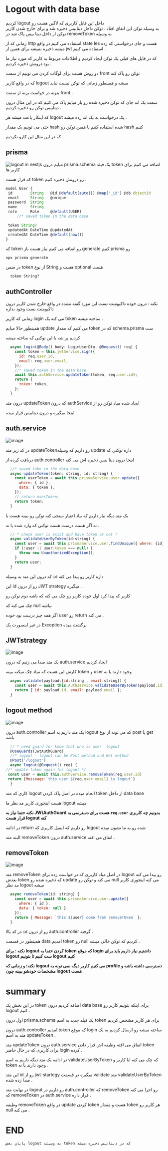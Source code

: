 # Logout with data base 

 کردیم logout داخل این فایل کاربری که لاگین هست رو  
 به وسیله توکن این اتفاق افتاد . توکن داخل دیتابیس ذخیره شد 
 و برای خارج شدن کاربر توکن از داخل دیتا بیس پاک شد 
 در  removeToken به وسیله 

زمانی که از http استفاده می کنیم در واقع state les هست و جای درخواستی که زده میشه ذخیره نمیشه برای همین از jwt استفاده می کنیم . 


که در فایل های قبلی یک توکن ایجاد کردیم و اطلاعات مربوط به کاربر که مورد نیاز ما بود درونش ذخیره کردیم .

دو روش هست برای لوگات کردن می تونیم از سمت front توکن رو پاک کنه 

که در واقع کاربر logout میشه و همینطور زمانی که توکن نیست نباید 

بتونه در خواست بزنه از سمت front . 

سمت بک اند جای که توکن ذخیره شده رو باز میایم پاک می کنیم که در این مثال درون دیتابیس توکن رو ذخیره کردیم . 

که اینکار باعث میشه هر logout یک درخواست به بک اند زده میشه . 

حتی می تونیم یک مقدار hash شده استفاده کنیم یا همین توکن رو hash کنیم 

که در این مثال این کارو نکردیم 

 ## prisma 

<img src='https://github.com/mosenn/back-end/assets/91747908/15d81635-7090-49d5-8eb9-75154ee1c57b' alt='logout in nestjs' />
 میایم درون prisma.schema یک فیلد token اضافه می کنیم برای کاربر ها 

 که قرار هست token رو درونش ذخیره کنیم . 

 ```javascript
model User {
  id        String   @id @default(auto()) @map("_id") @db.ObjectId
  email     String   @unique
  password  String
  name      String
  role      Role     @default(USER)
      //* saved token in the data base

  token String?
  updatedAt DateTime @updatedAt
  createdAt DateTime @default(now())
}
```

که token رو اضافه می کنیم نیاز هست باز generate کنیم prisma رو 


```
npx prisma generate
```

در ضمن token از نوع String هست و optional هست 

```
  token String?
```

 ## authController 


نکته : درون خوده داکیومنت نست این مورد گفته نشده 
در واقع خارج شدن کاربر درون داکیومنت نست وجود نداره


زمانی که کاربر login می کنه یک token ساخته میشه . 

همینطور حالا میایم update می کنیم که مفدار token که در schema.prisma ست 

کردیم پر شه با این توکنی که ساخته میشه 

```javascript
  async login(@Body() body: LoginUserDto, @Request() req) {
    const token = this.jwtService.sign({
      id: req.user.id,
      email: req.user.email,
    });
    //* saved token in the data base
    await this.authService.updateToken(token, req.user.id);
    return {
      token: token,
    };
  }
```
درون متد updateToken که درون authService ایجاد شده میاد توکن رو از 

اینجا میگیره و درون دیتابیس قرار میده 

## auth.service

![image](https://github.com/mosenn/back-end/assets/91747908/ab025f0a-a1e2-48a1-87a4-1d0d01e5a688)


در کد زیر متد updateTokenرو داریم که وسیله update داره توکنی که 

دریافت کرده از auth.controller اینجا درون دیتا بیس ذخیره اش می کنه

```javascript
  //* saved toke in the data base
  async updateToken(token: string, id: string) {
    const userToken = await this.prismaService.user.update({
      where: { id },
      data: { token },
    });
    // return userToken;
    return token;
  }
```

یک متد دیگه نیاز داریم که بیاد اعتبار سنجی کنه توکن رو ببینه هست یا

نه اگر هست درست هست توکنی که وارد شده یا نه . 

```javascript
  // * check user is exist and have token or not !
  async validateUserByToken(id:string) {
    const user = await this.prismaService.user.findUnique({ where: {id}});
    if (!user || user.token === null) {
      throw new UnauthorizedException();
    }
    return user;
  }
```

که درون این متد به وسیله `id` داره کاربر رو پیدا می کنه 

این id رو از درون  JWT strategy میگیره .

کاربر که پیدا کرد اول خوده کاربر رو چک می کنه که باشه دوم توکن رو

چک می کنه که null نباشه 

اگر همه چیز درست بود خوده user رو return می کنه . 

در غیر اینصورت یک Exception برگشت میده 


## JWTstrategy 

![image](https://github.com/mosenn/back-end/assets/91747908/7e600a46-771e-4292-9a9d-1e0975b8261d)


یک متد صدا می زنیم که درون auth.service ایجاد کردیم 

کارش این هست که میاد چک میکنه ببینه token و user وجود دارند یا نه 

```javascript
  async validate(payload:{id:string , email:string}) {
    const user = await this.Authservice.validateUserByToken(payload.id)
    return { id: payload.id, email: payload.email };
  }
```

## logout method 

![image](https://github.com/mosenn/back-end/assets/91747908/c397f873-a594-4d32-9fef-5966fa903e63)

درون auth.controller یک متد داریم به اسم logout که می تونه از نوع post یا get باشه 

```javascript
  // * need guard for know that who is user  logout
  @UseGuards(JwtAuthGuard)
  //* logout - logout can be Post method and Get method
  @Post('/logout')
  async logout(@Request() req) {
//* update token again for logout */
 const user = await this.authService.removeToken(req.user.id)
 return {Messeage:`this user ${req.user.email} is logout`}
  }
```

کاری که متد logout انجام میده در اصل پاک کردن token از داخل data base 

هست اینجوری کاربر مد نظر ما logout میشه 

**نکته حتما نیاز به JWtAuthGuard هست برای دسترسی به `req.user` بدونیم چه کاربری قرار هست logout کنه**

در ادامه return رو داریم که ایمیل کاربری که logout شده رو به ما نشون میده

البته متد removeToken درون auth.service اتفاق می افته . 

## removeToken 

![image](https://github.com/mosenn/back-end/assets/91747908/c92284b7-2428-4861-8d1e-2fd471945647)

متد removeToken در  اصل میاد کاربری که در خواست زده برای logout رو پیدا می کنه بعدش token که ذخیره شده رو update می کنه و توکن رو null می کنه اینجوری کاربر مد نظر logout میشه 

```javascript
  async removeToken(id: string) {
    const user = await this.prismaService.user.update({
      where: { id },
      data: { token: null },
    });
    return { Message: `this ${user} come from removeTOken` };
  }
```
در کد بالا `id` رو از درون auth.controller گرفته .

همینطور در قسمت data امدیم token رو null کردیم که توکن خالی میشه .

**نکته : برای logout کردن حتما به token که موقع login داشتیم نیاز داریم باید برای logout ست کنیم تا بتونیم logout کنیم**

**نکته: و زمانی که logout می کنیم کاربر دیگه نمی تونه به profile 
دسترسی داشته باشه و مشخصات خودشو ببینه چون logout هست**

# summary

در این بخش یک token اضافه کردیم درون data base برای اینکه بتونیم کاربر رو logout کنیم . 

اول درون prisma.schema یک فیلد جدید به اسم token برای هر کاربر مشخص کردیم 

درون auth.controller امدیم token که موقع login ساخته میشه رو ارسال کردیم به یک متد به اسم updateToken . 

متد updateToken درون auth.service اتفاق می افته وظیفه اش قرار دادن token برای کاربری که در حال حاضر login کرده . 

در ادامه یک متد دیگه داریم به اسم validateUserByToken که چک می کنه ایا کاربر و token وجود دارند یا نه . 

این متد id رو از jwt-startegy میگیره در قسمت validate متد validateUserByToken صدا زده شده . 

در نهایت متد logout رو داریم در auth.controller که removeToken رو اجرا می کنه که removeToken در auth.service قرار داره . 

وظیفه removeToken در واقع update کردن token هست و مقدار token هر کاربر رو null می کنه . 

# END 

`پایان بخش logout به وسیله token که در دیتابیس ذخیره میشه`
